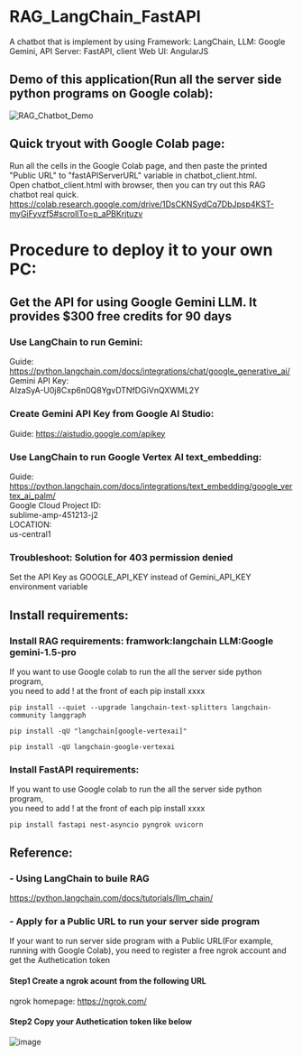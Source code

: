 # RAG_LangChain_FastAPI
A chatbot that is implement by using Framework: LangChain, LLM: Google Gemini, API Server: FastAPI, 
client Web UI: AngularJS


## Demo of this application(Run all the server side python programs on Google colab):
![RAG_Chatbot_Demo](https://github.com/user-attachments/assets/eae36727-babc-4839-b908-5b54676bd566)


## Quick tryout with Google Colab page:
Run all the cells in the Google Colab page, and then paste the printed "Public URL" to "fastAPIServerURL" variable in chatbot_client.html. \
Open chatbot_client.html with browser, then you can try out this RAG chatbot real quick.  
https://colab.research.google.com/drive/1DsCKNSydCq7DbJpsp4KST-myGiFyvzf5#scrollTo=p_aPBKrjtuzv





# Procedure to deploy it to your own PC:
## Get the API for using Google Gemini LLM. It provides $300 free credits for 90 days
### Use LangChain to run Gemini: 
Guide: https://python.langchain.com/docs/integrations/chat/google_generative_ai/  \
Gemini API Key: \
AIzaSyA-U0j8Cxp6n0Q8YgvDTNfDGiVnQXWML2Y

### Create Gemini API Key from Google AI Studio:
Guide: https://aistudio.google.com/apikey



### Use LangChain to run Google Vertex AI text_embedding:
Guide: https://python.langchain.com/docs/integrations/text_embedding/google_vertex_ai_palm/ \
Google Cloud Project ID: \
sublime-amp-451213-j2 \
LOCATION: \
us-central1 


### Troubleshoot: Solution for 403 permission denied
Set the API Key as GOOGLE_API_KEY instead of Gemini_API_KEY environment variable



## Install requirements:
### Install RAG requirements: framwork:langchain LLM:Google gemini-1.5-pro
If you want to use Google colab to run the all the server side python program, \
you need to add ! at the front of each pip install xxxx
```
pip install --quiet --upgrade langchain-text-splitters langchain-community langgraph

pip install -qU "langchain[google-vertexai]"

pip install -qU langchain-google-vertexai
```

### Install FastAPI requirements:
If you want to use Google colab to run the all the server side python program, \
you need to add ! at the front of each pip install xxxx
```
pip install fastapi nest-asyncio pyngrok uvicorn
```

## Reference:
### - Using LangChain to buile RAG
https://python.langchain.com/docs/tutorials/llm_chain/

### - Apply for a Public URL to run your server side program
If your want to run server side program with a Public URL(For example, running with Google Colab), you need to register a free ngrok account and get the Authetication token
#### Step1 Create a ngrok acount from the following URL
ngrok homepage: https://ngrok.com/
#### Step2 Copy your Authetication token like below
![image](https://github.com/user-attachments/assets/e5897ed9-d4dc-4f3a-954b-b019de86ff17)




